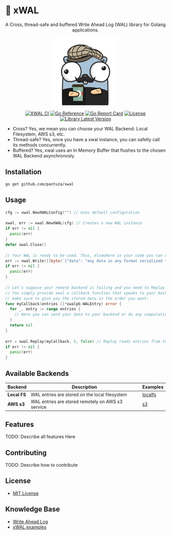
# :scroll: xWAL

<div align="center">

A Cross, thread-safe and buffered Write Ahead Log (WAL) library for Golang applications.

<img src="./assets/xwal-gopher.png" alt="xWAL Logo" width="200"/>

[![XWAL CI](https://github.com/pantuza/xwal/actions/workflows/main.yml/badge.svg)](https://github.com/pantuza/xwal/actions/workflows/main.yml)
[![Go Reference](https://pkg.go.dev/badge/github.com/pantuza/xwal)](https://pkg.go.dev/github.com/pantuza/xwal)
[![Go Report Card](https://goreportcard.com/badge/github.com/pantuza/xwal)](https://goreportcard.com/report/github.com/pantuza/xwal)
[![License](https://img.shields.io/badge/License-MIT-blue.svg)](https://opensource.org/licenses/MIT)
[![Library Latest Version](https://img.shields.io/badge/Package_Latest_Version-blue)](https://github.com/pantuza/xwal/releases)

</div>

* Cross? Yes, we mean you can choose your WAL Backend: Local Filesystem, AWS s3, etc.
* Thread-safe? Yes, once you have a xwal instance, you can safelly call its methods concurrently.
* Buffered? Yes, xwal uses an In Memory Buffer that flushes to the chosen WAL Backend asynchronosly.

## Installation
```bash
go get github.com/pantuza/xwal
```

## Usage

```go
cfg := xwal.NewXWALConfig("") // Uses default configuration

xwal, err := xwal.NewXWAL(cfg) // Creates a new WAL instance
if err != nil {
  panic(err)
}
defer xwal.Close()

// Your WAL is ready to be used. Thus, elsewhere in your code you can call:
err := xwal.Write([]byte(`{"data": "any data in any format serialized to bytes you want to persist in the WAL"}`))
if err != nil {
  panic(err)
}

// Let's suppose your remote backend is failing and you need to Replay data from WAL to it.
// You simply provide xwal a callback function that speaks to your backend and xwal will
// make sure to give you the stored data in the order you want:
func myCallback(entries []*xwalpb.WALEntry) error {
  for _, entry := range entries {
    // Here you can send your data to your backend or do any computation you want
  }
  return nil
}

err = xwal.Replay(myCallback, 5, false) // Replay reads entries from the WAL and sends to your callback function
if err != nil {
  panic(err)
}
```

## Available Backends

| Backend | Description   | Examples   |
|-------------- | -------------- | -------------- |
| **Local FS**    | WAL entries are stored on the local filesystem     | [localfs](./examples/localfs/)     |
| **AWS s3**    | WAL entries are stored remotely on AWS s3 service    | [s3](./examples/s3/)  |


## Features
TODO: Describe all features Here

## Contributing
TODO: Describe how to contribute

## License
* [MIT License](./LICENSE)

## Knowledge Base
* [Write Ahead Log](https://en.wikipedia.org/wiki/Write-ahead_logging)
* [xWAL examples](./examples)

